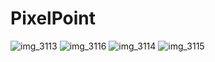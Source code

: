 # PixelPoint

![img_3113](https://user-images.githubusercontent.com/9110968/37423742-9cbc700e-27e4-11e8-8a63-8d53b6bfd0d8.PNG)
![img_3116](https://user-images.githubusercontent.com/9110968/37423780-b598eeea-27e4-11e8-8b0f-b49b5933b862.PNG)
![img_3114](https://user-images.githubusercontent.com/9110968/37423819-ccfd4b76-27e4-11e8-90a4-5c69dcaaf626.jpg)
![img_3115](https://user-images.githubusercontent.com/9110968/37423831-d5f8a374-27e4-11e8-95d4-79f294058cea.PNG)
